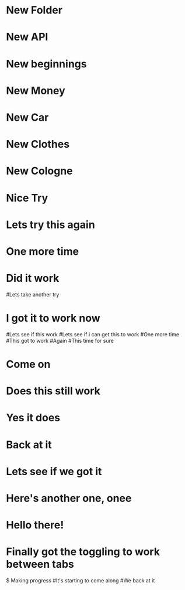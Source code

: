 # New Folder
# New API
# New beginnings
# New Money
# New Car
# New Clothes
# New Cologne
# Nice Try
# Lets try this again
# One more time
# Did it work
#Lets take another try
# I got it to work now
#Lets see if this work
#Lets see if I can get this to work
#One more time
#This got to work
#Again
#This time for sure
# Come on
# Does this still work
# Yes it does
# Back at it
# Lets see if we got it
# Here's another one, onee
# Hello there!
# Finally got the toggling to work between tabs
$ Making progress
#It's starting to come along
#We back at it


